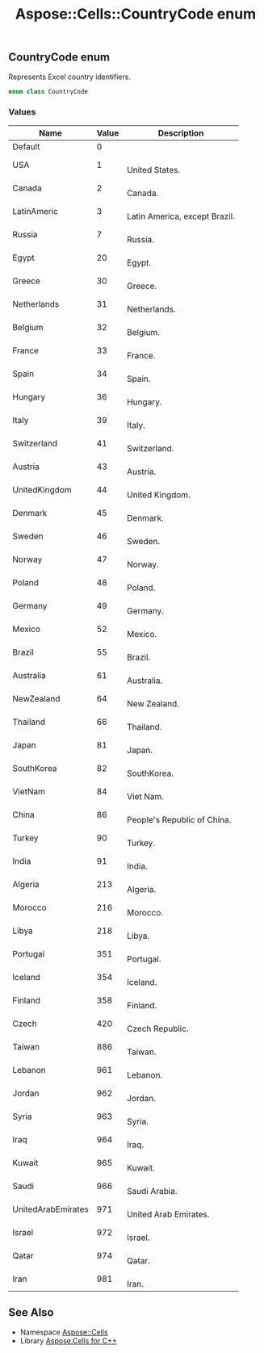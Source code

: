 ﻿---
title: Aspose::Cells::CountryCode enum
linktitle: CountryCode
second_title: Aspose.Cells for C++ API Reference
description: 'Aspose::Cells::CountryCode enum. Represents Excel country identifiers in C++.'
type: docs
weight: 18600
url: /cpp/aspose.cells/countrycode/
---
## CountryCode enum


Represents Excel country identifiers.

```cpp
enum class CountryCode
```

### Values

| Name | Value | Description |
| --- | --- | --- |
| Default | 0 | <br> |
| USA | 1 | <br>United States. |
| Canada | 2 | <br>Canada. |
| LatinAmeric | 3 | <br>Latin America, except Brazil. |
| Russia | 7 | <br>Russia. |
| Egypt | 20 | <br>Egypt. |
| Greece | 30 | <br>Greece. |
| Netherlands | 31 | <br>Netherlands. |
| Belgium | 32 | <br>Belgium. |
| France | 33 | <br>France. |
| Spain | 34 | <br>Spain. |
| Hungary | 36 | <br>Hungary. |
| Italy | 39 | <br>Italy. |
| Switzerland | 41 | <br>Switzerland. |
| Austria | 43 | <br>Austria. |
| UnitedKingdom | 44 | <br>United Kingdom. |
| Denmark | 45 | <br>Denmark. |
| Sweden | 46 | <br>Sweden. |
| Norway | 47 | <br>Norway. |
| Poland | 48 | <br>Poland. |
| Germany | 49 | <br>Germany. |
| Mexico | 52 | <br>Mexico. |
| Brazil | 55 | <br>Brazil. |
| Australia | 61 | <br>Australia. |
| NewZealand | 64 | <br>New Zealand. |
| Thailand | 66 | <br>Thailand. |
| Japan | 81 | <br>Japan. |
| SouthKorea | 82 | <br>SouthKorea. |
| VietNam | 84 | <br>Viet Nam. |
| China | 86 | <br>People's Republic of China. |
| Turkey | 90 | <br>Turkey. |
| India | 91 | <br>India. |
| Algeria | 213 | <br>Algeria. |
| Morocco | 216 | <br>Morocco. |
| Libya | 218 | <br>Libya. |
| Portugal | 351 | <br>Portugal. |
| Iceland | 354 | <br>Iceland. |
| Finland | 358 | <br>Finland. |
| Czech | 420 | <br>Czech Republic. |
| Taiwan | 886 | <br>Taiwan. |
| Lebanon | 961 | <br>Lebanon. |
| Jordan | 962 | <br>Jordan. |
| Syria | 963 | <br>Syria. |
| Iraq | 964 | <br>Iraq. |
| Kuwait | 965 | <br>Kuwait. |
| Saudi | 966 | <br>Saudi Arabia. |
| UnitedArabEmirates | 971 | <br>United Arab Emirates. |
| Israel | 972 | <br>Israel. |
| Qatar | 974 | <br>Qatar. |
| Iran | 981 | <br>Iran. |

## See Also

* Namespace [Aspose::Cells](../)
* Library [Aspose.Cells for C++](../../)
